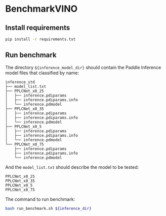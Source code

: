 # BenchmarkVINO

## Install requirements

```bash
pip install -r requirements.txt
```

## Run benchmark

The directory `${inference_model_dir}` should contain the Paddle Inference model files that classified by name:

```
inference_std
├── model_list.txt
├── PPLCNet_x0_25
│   ├── inference.pdiparams
│   ├── inference.pdiparams.info
│   └── inference.pdmodel
├── PPLCNet_x0_35
│   ├── inference.pdiparams
│   ├── inference.pdiparams.info
│   └── inference.pdmodel
├── PPLCNet_x0_5
│   ├── inference.pdiparams
│   ├── inference.pdiparams.info
│   └── inference.pdmodel
└── PPLCNet_x0_75
    ├── inference.pdiparams
    ├── inference.pdiparams.info
    └── inference.pdmodel
```

And the `model_list.txt` should describe the model to be tested:

```
PPLCNet_x0_25
PPLCNet_x0_35
PPLCNet_x0_5
PPLCNet_x0_75
```

The command to run benchmark:

```bash
bash run_benchmark.sh ${inference_dir}
```
